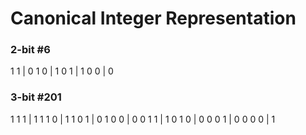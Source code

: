 # Canonical Integer Representation

### 2-bit #6

1 1 | 0
1 0 | 1
0 1 | 1
0 0 | 0

### 3-bit #201

1 1 1 | 1
1 1 0 | 1
1 0 1 | 0
1 0 0 | 0
0 1 1 | 1
0 1 0 | 0
0 0 1 | 0
0 0 0 | 1
